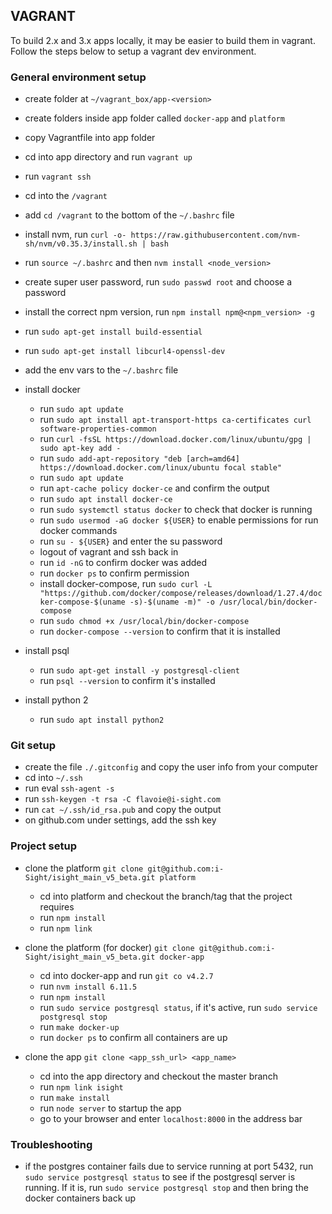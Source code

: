 ## VAGRANT

To build 2.x and 3.x apps locally, it may be easier to build them in vagrant. Follow the steps below to setup a vagrant dev environment.

### General environment setup
- create folder at `~/vagrant_box/app-<version>`
- create folders inside app folder called `docker-app` and `platform`
- copy Vagrantfile into app folder
- cd into app directory and run `vagrant up`
- run `vagrant ssh`
- cd into the `/vagrant`
- add `cd /vagrant` to the bottom of the `~/.bashrc` file
- install nvm, run `curl -o- https://raw.githubusercontent.com/nvm-sh/nvm/v0.35.3/install.sh | bash`
- run `source ~/.bashrc` and then `nvm install <node_version>`
- create super user password, run `sudo passwd root` and choose a password
- install the correct npm version, run `npm install npm@<npm_version> -g`
- run `sudo apt-get install build-essential`
- run `sudo apt-get install libcurl4-openssl-dev`
- add the env vars to the `~/.bashrc` file

- install docker
	- run `sudo apt update`
	- run `sudo apt install apt-transport-https ca-certificates curl software-properties-common`
	- run `curl -fsSL https://download.docker.com/linux/ubuntu/gpg | sudo apt-key add -`
	- run `sudo add-apt-repository "deb [arch=amd64] https://download.docker.com/linux/ubuntu focal stable"`
	- run `sudo apt update`
	- run `apt-cache policy docker-ce` and confirm the output
	- run `sudo apt install docker-ce`
	- run `sudo systemctl status docker` to check that docker is running
	- run `sudo usermod -aG docker ${USER}` to enable permissions for run docker commands
	- run `su - ${USER}` and enter the su password
	- logout of vagrant and ssh back in
	- run `id -nG` to confirm docker was added
	- run `docker ps` to confirm permission
	- install docker-compose, run `sudo curl -L "https://github.com/docker/compose/releases/download/1.27.4/docker-compose-$(uname -s)-$(uname -m)" -o /usr/local/bin/docker-compose`
	- run `sudo chmod +x /usr/local/bin/docker-compose`
	- run `docker-compose --version` to confirm that it is installed


- install psql
	- run `sudo apt-get install -y postgresql-client`
	- run `psql --version` to confirm it's installed

- install python 2
	- run `sudo apt install python2`



### Git setup
- create the file `./.gitconfig` and copy the user info from your computer
- cd into `~/.ssh`
- run eval `ssh-agent -s`
- run `ssh-keygen -t rsa -C flavoie@i-sight.com`
- run `cat ~/.ssh/id_rsa.pub` and copy the output
- on github.com under settings, add the ssh key



### Project setup
- clone the platform `git clone git@github.com:i-Sight/isight_main_v5_beta.git platform`
	- cd into platform and checkout the branch/tag that the project requires
	- run `npm install`
	- run `npm link`

- clone the platform (for docker) `git clone git@github.com:i-Sight/isight_main_v5_beta.git docker-app`
	- cd into docker-app and run `git co v4.2.7`
	- run `nvm install 6.11.5`
	- run `npm install`
	- run `sudo service postgresql status`, if it's active, run `sudo service postgresql stop`
	- run `make docker-up`
	- run `docker ps` to confirm all containers are up

- clone the app `git clone <app_ssh_url> <app_name>`
	- cd into the app directory and checkout the master branch
	- run `npm link isight`
	- run `make install`
	- run `node server` to startup the app
	- go to your browser and enter `localhost:8000` in the address bar


### Troubleshooting
- if the postgres container fails due to service running at port 5432, run `sudo service postgresql status` to see if the postgresql server is running. If it is, run `sudo service postgresql stop` and then bring the docker containers back up









